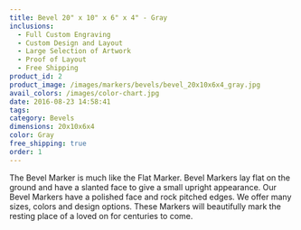 ```yaml
---
title: Bevel 20" x 10" x 6" x 4" - Gray
inclusions:
  - Full Custom Engraving
  - Custom Design and Layout
  - Large Selection of Artwork
  - Proof of Layout
  - Free Shipping
product_id: 2
product_image: /images/markers/bevels/bevel_20x10x6x4_gray.jpg
avail_colors: /images/color-chart.jpg
date: 2016-08-23 14:58:41
tags:
category: Bevels
dimensions: 20x10x6x4
color: Gray
free_shipping: true
order: 1
---
```

The Bevel Marker is much like the Flat Marker. Bevel Markers lay flat on the ground and have a slanted face to give a small upright appearance. Our Bevel Markers have a polished face and rock pitched edges. We offer many sizes, colors and design options. These Markers will beautifully mark the resting place of a loved on for centuries to come.